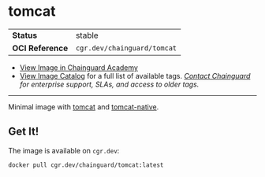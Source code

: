 <!--monopod:start-->
# tomcat
| | |
| - | - |
| **Status** | stable |
| **OCI Reference** | `cgr.dev/chainguard/tomcat` |


* [View Image in Chainguard Academy](https://edu.chainguard.dev/chainguard/chainguard-images/reference/tomcat/overview/)
* [View Image Catalog](https://console.enforce.dev/images/catalog) for a full list of available tags.
*[Contact Chainguard](https://www.chainguard.dev/chainguard-images) for enterprise support, SLAs, and access to older tags.*

---
<!--monopod:end-->

Minimal image with [tomcat](https://github.com/apache/tomcat) and [tomcat-native](https://github.com/apache/tomcat-native).

## Get It!

The image is available on `cgr.dev`:

```
docker pull cgr.dev/chainguard/tomcat:latest
```
